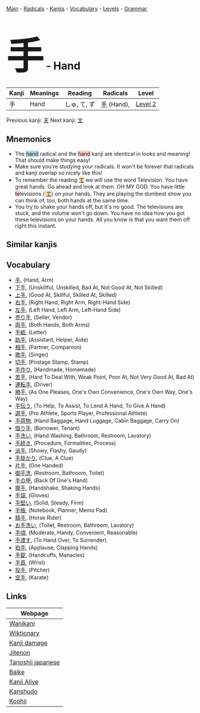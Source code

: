 <style> bigfont {font-size: 100px}</style>
[Main](../README.md) -
[Radicals](../radicals.md) -
[Kanjis](../kanjis.md) -
[Vocabulary](../vocabulary.md) -
[Levels](../levels.md) -
[Grammar](../grammar.md)
# <bigfont> 手</bigfont> - Hand 

| Kanji | Meanings | Reading | Radicals | Level |
| --- | --- | --- | --- | --- |
| 手 | Hand | しゅ, て, ず | [手](../radicals/手.md) (Hand),  | [Level 2](../levels/wk_level2.md) |

Previous kanji: [天](天.md) Next kanji: [文](文.md) 

## Mnemonics
 * The <span style="background-color:#ADD8E6"> hand</span> radical and the <span style="background-color:#ffcccb"> hand</span> kanji are identical in looks and meaning! That should make things easy!
* Make sure you're studying your radicals. It won't be forever that radicals and kanji overlap so nicely like this!
* To remember the reading <span style="background-color:#fed8b1"> [て](https://jisho.org/search/て)</span> we will use the word Television. You have great hands. Go ahead and look at them. OH MY GOD. You have little <span style="background-color:#ffcccb"> te</span>levisions (<span style="background-color:#fed8b1"> [て](https://jisho.org/search/て)</span>) on your hands. They are playing the dumbest show you can think of, too, both hands at the same time.
* You try to shake your hands off, but it's no good. The televisions are stuck, and the volume won't go down. You have no idea how you got these televisions on your hands. All you know is that you want them off right this instant.


## Similar kanjis
 


## Vocabulary
 * [手](../vocabulary/手.md), (Hand, Arm)
* [下手](../vocabulary/手.md), (Unskillful, Unskilled, Bad At, Not Good At, Not Skilled)
* [上手](../vocabulary/手.md), (Good At, Skillful, Skilled At, Skilled)
* [右手](../vocabulary/手.md), (Right Hand, Right Arm, Right-Hand Side)
* [左手](../vocabulary/手.md), (Left Hand, Left Arm, Left-Hand Side)
* [売り手](../vocabulary/手.md), (Seller, Vendor)
* [両手](../vocabulary/手.md), (Both Hands, Both Arms)
* [手紙](../vocabulary/手.md), (Letter)
* [助手](../vocabulary/手.md), (Assistant, Helper, Aide)
* [相手](../vocabulary/手.md), (Partner, Companion)
* [歌手](../vocabulary/手.md), (Singer)
* [切手](../vocabulary/手.md), (Postage Stamp, Stamp)
* [手作り](../vocabulary/手.md), (Handmade, Homemade)
* [苦手](../vocabulary/手.md), (Hard To Deal With, Weak Point, Poor At, Not Very Good At, Bad At)
* [運転手](../vocabulary/手.md), (Driver)
* [勝手](../vocabulary/手.md), (As One Pleases, One's Own Convenience, One's Own Way, One's Way)
* [手伝う](../vocabulary/手.md), (To Help, To Assist, To Lend A Hand, To Give A Hand)
* [選手](../vocabulary/手.md), (Pro Athlete, Sports Player, Professional Athlete)
* [手荷物](../vocabulary/手.md), (Hand Baggage, Hand Luggage, Cabin Baggage, Carry On)
* [借り手](../vocabulary/手.md), (Borrower, Tenant)
* [手洗い](../vocabulary/手.md), (Hand Washing, Bathroom, Restroom, Lavatory)
* [手続き](../vocabulary/手.md), (Procedure, Formalities, Process)
* [派手](../vocabulary/手.md), (Showy, Flashy, Gaudy)
* [手掛かり](../vocabulary/手.md), (Clue, A Clue)
* [片手](../vocabulary/手.md), (One Handed)
* [御手洗](../vocabulary/手.md), (Restroom, Bathroom, Toilet)
* [手の甲](../vocabulary/手.md), (Back Of One's Hand)
* [握手](../vocabulary/手.md), (Handshake, Shaking Hands)
* [手袋](../vocabulary/手.md), (Gloves)
* [手堅い](../vocabulary/手.md), (Solid, Steady, Firm)
* [手帳](../vocabulary/手.md), (Notebook, Planner, Memo Pad)
* [騎手](../vocabulary/手.md), (Horse Rider)
* [お手洗い](../vocabulary/手.md), (Toilet, Restroom, Bathroom, Lavatory)
* [手頃](../vocabulary/手.md), (Moderate, Handy, Convenient, Reasonable)
* [手渡す](../vocabulary/手.md), (To Hand Over, To Surrender)
* [拍手](../vocabulary/手.md), (Applause, Clapping Hands)
* [手錠](../vocabulary/手.md), (Handcuffs, Manacles)
* [手首](../vocabulary/手.md), (Wrist)
* [投手](../vocabulary/手.md), (Pitcher)
* [空手](../vocabulary/手.md), (Karate)



## Links 

| Webpage |
| --- |
| [Wanikani          ](https://www.wanikani.com/kanji/手) |
| [Wiktionary        ](https://en.wiktionary.org/wiki/手) |
| [Kanji damage      ](http://www.kanjidamage.com/kanji/search?utf8=✓&q=手) |
| [Jitenon           ](https://jitenon.com/kanji/手) |
| [Tanoshii japanese ](https://www.tanoshiijapanese.com/dictionary/kanji.cfm?k=手) |
| [Baike             ](https://baike.baidu.com/item/手) |
| [Kanji Alive       ](https://app.kanjialive.com/手) |
| [Kanshudo          ](https://www.kanshudo.com/searchmn?q=手) |
| [Koohii            ](https://kanji.koohii.com/study/kanji/手) |
